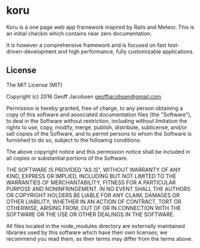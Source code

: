 # koru

Koru is a one page web app framework inspired by Rails and Meteor. This is an initial checkin which contains near zero documentation.

It is however a comprehensive framework and is focused on fast test-driven-development and high performance, fully customizable applications.

## License

The MIT License (MIT)

Copyright (c) 2016 Geoff Jacobsen <geoffjacobsen@gmail.com>

Permission is hereby granted, free of charge, to any person obtaining a copy
of this software and associated documentation files (the "Software"), to deal
in the Software without restriction, including without limitation the rights
to use, copy, modify, merge, publish, distribute, sublicense, and/or sell
copies of the Software, and to permit persons to whom the Software is
furnished to do so, subject to the following conditions:

The above copyright notice and this permission notice shall be included in
all copies or substantial portions of the Software.

THE SOFTWARE IS PROVIDED "AS IS", WITHOUT WARRANTY OF ANY KIND, EXPRESS OR
IMPLIED, INCLUDING BUT NOT LIMITED TO THE WARRANTIES OF MERCHANTABILITY,
FITNESS FOR A PARTICULAR PURPOSE AND NONINFRINGEMENT. IN NO EVENT SHALL THE
AUTHORS OR COPYRIGHT HOLDERS BE LIABLE FOR ANY CLAIM, DAMAGES OR OTHER
LIABILITY, WHETHER IN AN ACTION OF CONTRACT, TORT OR OTHERWISE, ARISING FROM,
OUT OF OR IN CONNECTION WITH THE SOFTWARE OR THE USE OR OTHER DEALINGS IN
THE SOFTWARE.

All files located in the node_modules directory are externally maintained
libraries used by this software which have their own licenses; we recommend
you read them, as their terms may differ from the terms above.
